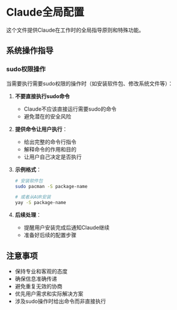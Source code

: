 # Claude全局配置

这个文件提供Claude在工作时的全局指导原则和特殊功能。

## 系统操作指导

### sudo权限操作
当需要执行需要sudo权限的操作时（如安装软件包、修改系统文件等）：

1. **不要直接执行sudo命令**
   - Claude不应该直接运行需要sudo的命令
   - 避免潜在的安全风险

2. **提供命令让用户执行**：
   - 给出完整的命令行指令
   - 解释命令的作用和目的
   - 让用户自己决定是否执行

3. **示例格式**：
   ```bash
   # 安装软件包
   sudo pacman -S package-name
   
   # 或者从AUR安装
   yay -S package-name
   ```

4. **后续处理**：
   - 提醒用户安装完成后通知Claude继续
   - 准备好后续的配置步骤

## 注意事项

- 保持专业和客观的态度
- 确保信息准确传递
- 避免重复无效的协商
- 优先用户需求和实际解决方案
- 涉及sudo操作时给出命令而非直接执行